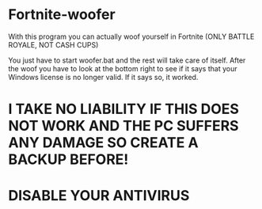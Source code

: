 # Fortnite-woofer

With this program you can actually woof yourself in Fortnite (ONLY BATTLE ROYALE, NOT CASH CUPS)

You just have to start woofer.bat and the rest will take care of itself.
After the woof you have to look at the bottom right to see if it says that your Windows license is no longer valid. If it says so, it worked.

# I TAKE NO LIABILITY IF THIS DOES NOT WORK AND THE PC SUFFERS ANY DAMAGE SO CREATE A BACKUP BEFORE!
# DISABLE YOUR ANTIVIRUS
